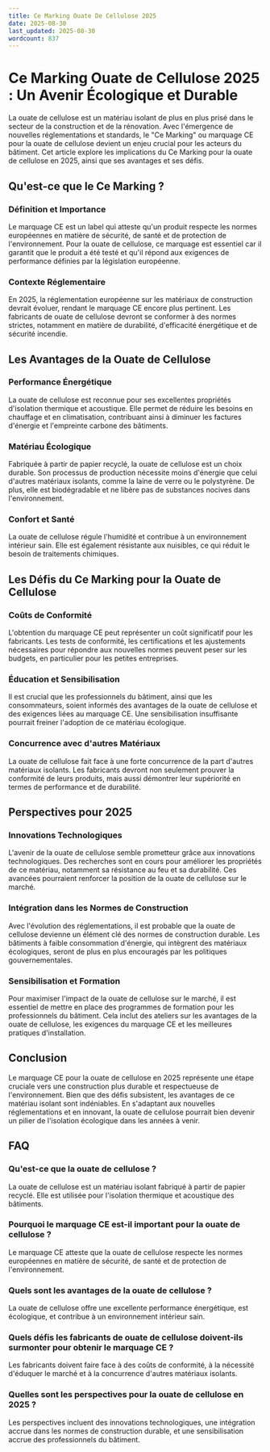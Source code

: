 ```yaml
---
title: Ce Marking Ouate De Cellulose 2025
date: 2025-08-30
last_updated: 2025-08-30
wordcount: 837
---
```


# Ce Marking Ouate de Cellulose 2025 : Un Avenir Écologique et Durable

La ouate de cellulose est un matériau isolant de plus en plus prisé dans le secteur de la construction et de la rénovation. Avec l'émergence de nouvelles réglementations et standards, le "Ce Marking" ou marquage CE pour la ouate de cellulose devient un enjeu crucial pour les acteurs du bâtiment. Cet article explore les implications du Ce Marking pour la ouate de cellulose en 2025, ainsi que ses avantages et ses défis.

## Qu'est-ce que le Ce Marking ?

### Définition et Importance

Le marquage CE est un label qui atteste qu'un produit respecte les normes européennes en matière de sécurité, de santé et de protection de l'environnement. Pour la ouate de cellulose, ce marquage est essentiel car il garantit que le produit a été testé et qu'il répond aux exigences de performance définies par la législation européenne.

### Contexte Réglementaire

En 2025, la réglementation européenne sur les matériaux de construction devrait évoluer, rendant le marquage CE encore plus pertinent. Les fabricants de ouate de cellulose devront se conformer à des normes strictes, notamment en matière de durabilité, d'efficacité énergétique et de sécurité incendie.

## Les Avantages de la Ouate de Cellulose

### Performance Énergétique

La ouate de cellulose est reconnue pour ses excellentes propriétés d'isolation thermique et acoustique. Elle permet de réduire les besoins en chauffage et en climatisation, contribuant ainsi à diminuer les factures d'énergie et l'empreinte carbone des bâtiments.

### Matériau Écologique

Fabriquée à partir de papier recyclé, la ouate de cellulose est un choix durable. Son processus de production nécessite moins d'énergie que celui d'autres matériaux isolants, comme la laine de verre ou le polystyrène. De plus, elle est biodégradable et ne libère pas de substances nocives dans l'environnement.

### Confort et Santé

La ouate de cellulose régule l'humidité et contribue à un environnement intérieur sain. Elle est également résistante aux nuisibles, ce qui réduit le besoin de traitements chimiques.

## Les Défis du Ce Marking pour la Ouate de Cellulose

### Coûts de Conformité

L'obtention du marquage CE peut représenter un coût significatif pour les fabricants. Les tests de conformité, les certifications et les ajustements nécessaires pour répondre aux nouvelles normes peuvent peser sur les budgets, en particulier pour les petites entreprises.

### Éducation et Sensibilisation

Il est crucial que les professionnels du bâtiment, ainsi que les consommateurs, soient informés des avantages de la ouate de cellulose et des exigences liées au marquage CE. Une sensibilisation insuffisante pourrait freiner l'adoption de ce matériau écologique.

### Concurrence avec d'autres Matériaux

La ouate de cellulose fait face à une forte concurrence de la part d'autres matériaux isolants. Les fabricants devront non seulement prouver la conformité de leurs produits, mais aussi démontrer leur supériorité en termes de performance et de durabilité.

## Perspectives pour 2025

### Innovations Technologiques

L'avenir de la ouate de cellulose semble prometteur grâce aux innovations technologiques. Des recherches sont en cours pour améliorer les propriétés de ce matériau, notamment sa résistance au feu et sa durabilité. Ces avancées pourraient renforcer la position de la ouate de cellulose sur le marché.

### Intégration dans les Normes de Construction

Avec l'évolution des réglementations, il est probable que la ouate de cellulose devienne un élément clé des normes de construction durable. Les bâtiments à faible consommation d'énergie, qui intègrent des matériaux écologiques, seront de plus en plus encouragés par les politiques gouvernementales.

### Sensibilisation et Formation

Pour maximiser l'impact de la ouate de cellulose sur le marché, il est essentiel de mettre en place des programmes de formation pour les professionnels du bâtiment. Cela inclut des ateliers sur les avantages de la ouate de cellulose, les exigences du marquage CE et les meilleures pratiques d'installation.

## Conclusion

Le marquage CE pour la ouate de cellulose en 2025 représente une étape cruciale vers une construction plus durable et respectueuse de l'environnement. Bien que des défis subsistent, les avantages de ce matériau isolant sont indéniables. En s'adaptant aux nouvelles réglementations et en innovant, la ouate de cellulose pourrait bien devenir un pilier de l'isolation écologique dans les années à venir.

## FAQ

### Qu'est-ce que la ouate de cellulose ?

La ouate de cellulose est un matériau isolant fabriqué à partir de papier recyclé. Elle est utilisée pour l'isolation thermique et acoustique des bâtiments.

### Pourquoi le marquage CE est-il important pour la ouate de cellulose ?

Le marquage CE atteste que la ouate de cellulose respecte les normes européennes en matière de sécurité, de santé et de protection de l'environnement.

### Quels sont les avantages de la ouate de cellulose ?

La ouate de cellulose offre une excellente performance énergétique, est écologique, et contribue à un environnement intérieur sain.

### Quels défis les fabricants de ouate de cellulose doivent-ils surmonter pour obtenir le marquage CE ?

Les fabricants doivent faire face à des coûts de conformité, à la nécessité d'éduquer le marché et à la concurrence d'autres matériaux isolants.

### Quelles sont les perspectives pour la ouate de cellulose en 2025 ?

Les perspectives incluent des innovations technologiques, une intégration accrue dans les normes de construction durable, et une sensibilisation accrue des professionnels du bâtiment.